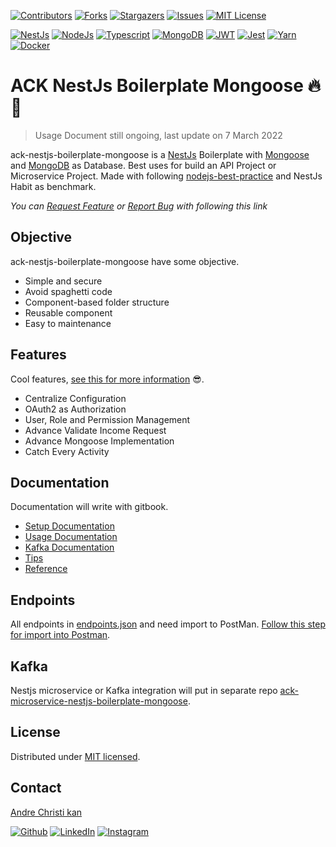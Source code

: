 [![Contributors][ack-contributors-shield]][ack-contributors]
[![Forks][ack-forks-shield]][ack-forks]
[![Stargazers][ack-stars-shield]][ack-stars]
[![Issues][ack-issues-shield]][ack-issues]
[![MIT License][ack-license-shield]][license]

[![NestJs][nestjs-shield]][ref-nestjs]
[![NodeJs][nodejs-shield]][ref-nodejs]
[![Typescript][typescript-shield]][ref-typescript]
[![MongoDB][mongodb-shield]][ref-mongodb]
[![JWT][jwt-shield]][ref-jwt]
[![Jest][jest-shield]][ref-jest]
[![Yarn][yarn-shield]][ref-yarn]
[![Docker][docker-shield]][ref-docker]

# ACK NestJs Boilerplate Mongoose  🔥 🚀

> Usage Document still ongoing, last update on 7 March 2022

ack-nestjs-boilerplate-mongoose is a [NestJs][ref-nestjs] Boilerplate with [Mongoose][ref-mongoose] and [MongoDB][ref-mongodb] as Database.
Best uses for build an API Project or Microservice Project.
Made with following [nodejs-best-practice][ref-nodejs-best-practice] and NestJs Habit as benchmark.

*You can [Request Feature][ack-issues] or [Report Bug][ack-issues] with following this link*

## Objective

ack-nestjs-boilerplate-mongoose have some objective.

- Simple and secure
- Avoid spaghetti code
- Component-based folder structure
- Reusable component
- Easy to maintenance

## Features

Cool features, [see this for more information][ack-docs-setup-features] 😎.

- Centralize Configuration
- OAuth2 as Authorization
- User, Role and Permission Management
- Advance Validate Income Request
- Advance Mongoose Implementation
- Catch Every Activity

## Documentation

Documentation will write with gitbook.

- [Setup Documentation][ack-docs-setup]
- [Usage Documentation][ack-docs-usage]
- [Kafka Documentation][ack-docs-kafka]
- [Tips][ack-docs-tips]
- [Reference][ack-docs-reference]

## Endpoints

All endpoints in [endpoints.json][endpoints] and need import to PostMan. [Follow this step for import into Postman][ref-postman-import-export].

## Kafka

Nestjs microservice or Kafka integration will put in separate repo [ack-microservice-nestjs-boilerplate-mongoose][ack-microservice-repo].

## License

Distributed under [MIT licensed][license].

## Contact

[Andre Christi kan][author-email]

[![Github][github-shield]][author-github]
[![LinkedIn][linkedin-shield]][author-linkedin]
[![Instagram][instagram-shield]][author-instagram]

<!-- ACK BADGE LINKS -->
[ack-contributors-shield]: https://img.shields.io/github/contributors/andrechristikan/ack-nestjs-boilerplate-mongoose?style=for-the-badge
[ack-forks-shield]: https://img.shields.io/github/forks/andrechristikan/ack-nestjs-boilerplate-mongoose?style=for-the-badge
[ack-stars-shield]: https://img.shields.io/github/stars/andrechristikan/ack-nestjs-boilerplate-mongoose?style=for-the-badge
[ack-issues-shield]: https://img.shields.io/github/issues/andrechristikan/ack-nestjs-boilerplate-mongoose?style=for-the-badge
[ack-license-shield]: https://img.shields.io/github/license/andrechristikan/ack-nestjs-boilerplate-mongoose?style=for-the-badge

<!-- ack microservice BADGE LINKS -->
[ack-microservice-contributors-shield]: https://img.shields.io/github/contributors/andrechristikan/ack-microservice-nestjs-mongoose?style=for-the-badge
[ack-microservice-forks-shield]: https://img.shields.io/github/forks/andrechristikan/ack-microservice-nestjs-mongoose?style=for-the-badge
[ack-microservice-stars-shield]: https://img.shields.io/github/stars/andrechristikan/ack-microservice-nestjs-mongoose?style=for-the-badge
[ack-microservice-issues-shield]: https://img.shields.io/github/issues/andrechristikan/ack-microservice-nestjs-mongoose?style=for-the-badge
[ack-microservice-license-shield]: https://img.shields.io/github/license/andrechristikan/ack-microservice-nestjs-mongoose?style=for-the-badge

[nestjs-shield]: https://img.shields.io/badge/nestjs-%23E0234E.svg?style=for-the-badge&logo=nestjs&logoColor=white
[nodejs-shield]: https://img.shields.io/badge/Node.js-339933?style=for-the-badge&logo=nodedotjs&logoColor=white
[typescript-shield]: https://img.shields.io/badge/TypeScript-007ACC?style=for-the-badge&logo=typescript&logoColor=white
[mongodb-shield]: https://img.shields.io/badge/MongoDB-white?style=for-the-badge&logo=mongodb&logoColor=4EA94B
[jwt-shield]: https://img.shields.io/badge/JWT-000000?style=for-the-badge&logo=JSON%20web%20tokens&logoColor=white
[jest-shield]: https://img.shields.io/badge/-jest-%23C21325?style=for-the-badge&logo=jest&logoColor=white
[yarn-shield]: https://img.shields.io/badge/yarn-%232C8EBB.svg?style=for-the-badge&logo=yarn&logoColor=white
[docker-shield]: https://img.shields.io/badge/docker-%230db7ed.svg?style=for-the-badge&logo=docker&logoColor=white

[github-shield]: https://img.shields.io/badge/GitHub-100000?style=for-the-badge&logo=github&logoColor=white
[linkedin-shield]: https://img.shields.io/badge/LinkedIn-0077B5?style=for-the-badge&logo=linkedin&logoColor=white
[instagram-shield]: https://img.shields.io/badge/Instagram-E4405F?style=for-the-badge&logo=instagram&logoColor=white

<!-- CONTACTS -->
[author-linkedin]: https://linkedin.com/in/andrechristikan
[author-instagram]: https://www.instagram.com/___ac.k
[author-email]: mailto:ack@baibay.id
[author-github]: https://github.com/andrechristikan

<!-- Repo LINKS -->
[ack-repo]: https://github.com/andrechristikan/ack-nestjs-boilerplate-mongoose
[ack-issues]: https://github.com/andrechristikan/ack-nestjs-boilerplate-mongoose/issues
[ack-stars]: https://github.com/andrechristikan/ack-nestjs-boilerplate-mongoose/stargazers
[ack-forks]: https://github.com/andrechristikan/ack-nestjs-boilerplate-mongoose/network/members
[ack-contributors]: https://github.com/andrechristikan/ack-nestjs-boilerplate-mongoose/graphs/contributors
[ack-history]: https://github.com/andrechristikan/ack-nestjs-boilerplate-mongoose/commits/main

<!-- ack microservice -->
[ack-microservice-repo]: https://github.com/andrechristikan/ack-microservice-nestjs-mongoose
[ack-microservice-issues]:https://github.com/andrechristikan/ack-microservice-nestjs-mongoose/issues
[ack-microservice-stars]:https://github.com/andrechristikan/ack-microservice-nestjs-mongoose/stargazers
[ack-microservice-forks]:https://github.com/andrechristikan/ack-microservice-nestjs-mongoose/network/members
[ack-microservice-contributors]:https://github.com/andrechristikan/ack-microservice-nestjs-mongoose/graphs/contributors
[ack-microservice-history]:https://github.com/andrechristikan/ack-microservice-nestjs-mongoose/commits/main

<!-- license -->
[license]: LICENSE.md
[endpoints]: endpoints.json

<!-- Documents -->
[ack-docs-setup]: https://acks.gitbook.io/ack-nestjs-boilerplate-mongoose
[ack-docs-setup-features]: https://acks.gitbook.io/ack-nestjs-mongoose/features
[ack-docs-usage]: https://acks.gitbook.io/ack-nestjs-boilerplate-mongoose/v/usage-documentation/
[ack-docs-kafka]: https://acks.gitbook.io/ack-nestjs-boilerplate-mongoose/v/kafka-documentation/
[ack-docs-tips]: https://acks.gitbook.io/ack-nestjs-boilerplate-mongoose/v/tips/
[ack-docs-reference]: https://acks.gitbook.io/ack-nestjs-boilerplate-mongoose/v/reference/

<!-- Reference -->
[ref-nestjs]: http://nestjs.com
[ref-mongoose]: https://mongoosejs.com/
[ref-mongodb]: https://docs.mongodb.com/
[ref-nodejs-best-practice]: https://github.com/goldbergyoni/nodebestpractices
[ref-nodejs]: https://nodejs.org/
[ref-typescript]: https://www.typescriptlang.org/
[ref-jwt]: https://jwt.io
[ref-jest]: https://jestjs.io/docs/getting-started
[ref-docker]: https://docs.docker.com
[ref-yarn]: https://yarnpkg.com
[ref-postman-import-export]: https://learning.postman.com/docs/getting-started/importing-and-exporting-data/
